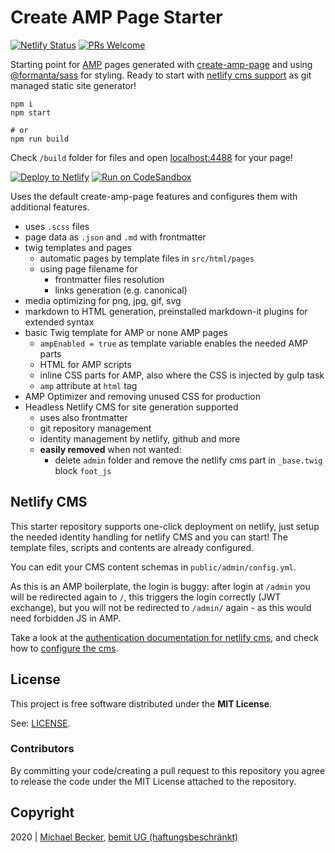# Create AMP Page Starter

[![Netlify Status](https://api.netlify.com/api/v1/badges/c2214cb4-af67-4525-a4ce-a4c68d3fa70d/deploy-status)](https://app.netlify.com/sites/create-amp-page/deploys)
[![PRs Welcome](https://img.shields.io/badge/PRs-welcome-brightgreen.svg?style=flat-square)](http://makeapullrequest.com)

Starting point for [AMP](https://amp.dev) pages generated with [create-amp-page](https://github.com/bemit/create-amp-page) and using [@formanta/sass](https://formanta.bemit.codes) for styling.
Ready to start with [netlify cms support](https://www.netlifycms.org/) as git managed static site generator!

    npm i
    npm start

    # or
    npm run build

Check `/build` folder for files and open [localhost:4488](http://localhost:4488) for your page!

[![Deploy to Netlify](https://img.shields.io/badge/Deploy%20to%20netlify-success?style=for-the-badge&logo=netlify&labelColor=0e1e25&color=00C7B7)](https://app.netlify.com/start/deploy?repository=https://github.com/bemit/create-amp-page-starter) [![Run on CodeSandbox](https://img.shields.io/badge/run%20on%20CodeSandbox-blue?labelColor=fff&logoColor=505050&style=for-the-badge&logo=codesandbox)](https://codesandbox.io/s/github/bemit/create-amp-page-starter)

Uses the default create-amp-page features and configures them with additional features.

- uses `.scss` files
- page data as `.json` and `.md` with frontmatter
- twig templates and pages
    - automatic pages by template files in `src/html/pages`
    - using page filename for
        - frontmatter files resolution
        - links generation (e.g. canonical)
- media optimizing for png, jpg, gif, svg
- markdown to HTML generation, preinstalled markdown-it plugins for extended syntax
- basic Twig template for AMP or none AMP pages
    - `ampEnabled = true` as template variable enables the needed AMP parts
    - HTML for AMP scripts
    - inline CSS parts for AMP, also where the CSS is injected by gulp task
    - `amp` attribute at `html` tag
- AMP Optimizer and removing unused CSS for production
- Headless Netlify CMS for site generation supported
    - uses also frontmatter
    - git repository management
    - identity management by netlify, github and more
    - **easily removed** when not wanted:
        - delete `admin` folder and remove the netlify cms part in `_base.twig` block `foot_js`

## Netlify CMS

This starter repository supports one-click deployment on netlify, just setup the needed identity handling for netlify CMS and you can start! The template files, scripts and contents are already configured.

You can edit your CMS content schemas in `public/admin/config.yml`.

As this is an AMP boilerplate, the login is buggy: after login at `/admin` you will be redirected again to `/`, this triggers the login correctly (JWT exchange), but you will not be redirected to `/admin/` again - as this would need forbidden JS in AMP.

Take a look at the [authentication documentation for netlify cms](https://www.netlifycms.org/docs/add-to-your-site/#authentication), and check how to [configure the cms](https://www.netlifycms.org/docs/configuration-options/).

## License

This project is free software distributed under the **MIT License**.

See: [LICENSE](LICENSE).

### Contributors

By committing your code/creating a pull request to this repository you agree to release the code under the MIT License attached to the repository.

## Copyright

2020 | [Michael Becker](https://mlbr.xyz), [bemit UG (haftungsbeschränkt)](https://bemit.codes)

